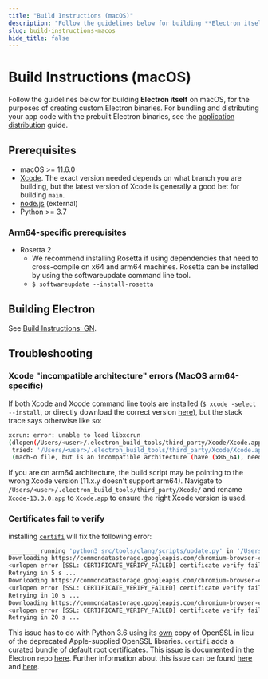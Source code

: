 ```yaml
---
title: "Build Instructions (macOS)"
description: "Follow the guidelines below for building **Electron itself** on macOS, for the purposes of creating custom Electron binaries. For bundling and distributing your app code with the prebuilt Electron binaries, see the application distribution guide."
slug: build-instructions-macos
hide_title: false
---
```


# Build Instructions (macOS)

Follow the guidelines below for building **Electron itself** on macOS, for the purposes of creating custom Electron binaries. For bundling and distributing your app code with the prebuilt Electron binaries, see the [application distribution][application-distribution] guide.

[application-distribution]: ../tutorial/application-distribution.md

## Prerequisites

* macOS >= 11.6.0
* [Xcode](https://developer.apple.com/technologies/tools/). The exact version
  needed depends on what branch you are building, but the latest version of
  Xcode is generally a good bet for building `main`.
* [node.js](https://nodejs.org) (external)
* Python >= 3.7

### Arm64-specific prerequisites

* Rosetta 2
  * We recommend installing Rosetta if using dependencies that need to cross-compile on x64 and arm64 machines. Rosetta can be installed by using the softwareupdate command line tool.
  * `$ softwareupdate --install-rosetta`

## Building Electron

See [Build Instructions: GN](build-instructions-gn.md).

## Troubleshooting

### Xcode "incompatible architecture" errors (MacOS arm64-specific)

If both Xcode and Xcode command line tools are installed (`$ xcode -select --install`, or directly download the correct version [here](https://developer.apple.com/download/all/?q=command%20line%20tools)), but the stack trace says otherwise like so:

```sh
xcrun: error: unable to load libxcrun
(dlopen(/Users/<user>/.electron_build_tools/third_party/Xcode/Xcode.app/Contents/Developer/usr/lib/libxcrun.dylib (http://xcode.app/Contents/Developer/usr/lib/libxcrun.dylib), 0x0005):
 tried: '/Users/<user>/.electron_build_tools/third_party/Xcode/Xcode.app/Contents/Developer/usr/lib/libxcrun.dylib (http://xcode.app/Contents/Developer/usr/lib/libxcrun.dylib)'
 (mach-o file, but is an incompatible architecture (have (x86_64), need (arm64e))), '/Users/<user>/.electron_build_tools/third_party/Xcode/Xcode-11.1.0.app/Contents/Developer/usr/lib/libxcrun.dylib (http://xcode-11.1.0.app/Contents/Developer/usr/lib/libxcrun.dylib)' (mach-o file, but is an incompatible architecture (have (x86_64), need (arm64e)))).`
```

If you are on arm64 architecture, the build script may be pointing to the wrong Xcode version (11.x.y doesn't support arm64). Navigate to `/Users/<user>/.electron_build_tools/third_party/Xcode/` and rename `Xcode-13.3.0.app` to `Xcode.app` to ensure the right Xcode version is used.

### Certificates fail to verify

installing [`certifi`](https://pypi.org/project/certifi/) will fix the following error:

```sh
________ running 'python3 src/tools/clang/scripts/update.py' in '/Users/<user>/electron'
Downloading https://commondatastorage.googleapis.com/chromium-browser-clang/Mac_arm64/clang-llvmorg-15-init-15652-g89a99ec9-1.tgz
<urlopen error [SSL: CERTIFICATE_VERIFY_FAILED] certificate verify failed: unable to get local issuer certificate (_ssl.c:997)>
Retrying in 5 s ...
Downloading https://commondatastorage.googleapis.com/chromium-browser-clang/Mac_arm64/clang-llvmorg-15-init-15652-g89a99ec9-1.tgz
<urlopen error [SSL: CERTIFICATE_VERIFY_FAILED] certificate verify failed: unable to get local issuer certificate (_ssl.c:997)>
Retrying in 10 s ...
Downloading https://commondatastorage.googleapis.com/chromium-browser-clang/Mac_arm64/clang-llvmorg-15-init-15652-g89a99ec9-1.tgz
<urlopen error [SSL: CERTIFICATE_VERIFY_FAILED] certificate verify failed: unable to get local issuer certificate (_ssl.c:997)>
Retrying in 20 s ...
```

This issue has to do with Python 3.6 using its [own](https://github.com/python/cpython/blob/560ea272b01acaa6c531cc7d94331b2ef0854be6/Mac/BuildScript/resources/ReadMe.rtf#L35) copy of OpenSSL in lieu of the deprecated Apple-supplied OpenSSL libraries. `certifi` adds a curated bundle of default root certificates. This issue is documented in the Electron repo [here](https://github.com/electron/build-tools/issues/55). Further information about this issue can be found [here](https://stackoverflow.com/questions/27835619/urllib-and-ssl-certificate-verify-failed-error) and [here](https://stackoverflow.com/questions/40684543/how-to-make-python-use-ca-certificates-from-mac-os-truststore).
